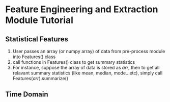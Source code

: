 # Feature Engineering and Extraction Module Tutorial
## Statistical Features
1. User passes an array (or numpy array) of data from pre-process module into Features() class
2. call functions in Features() class to get summary statistics
3. For instance, suppose the array of data is stored as *arr*, then to get all relavant summary statistics (like mean, median, mode...etc), simply call Features(*arr*).summarize()

## Time Domain

